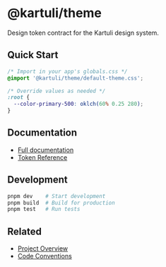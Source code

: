 # @kartuli/theme

Design token contract for the Kartuli design system.

## Quick Start

```css
/* Import in your app's globals.css */
@import '@kartuli/theme/default-theme.css';

/* Override values as needed */
:root {
  --color-primary-500: oklch(60% 0.25 280);
}
```

## Documentation
- [Full documentation](https://docs.kartuli.app/theme)
- [Token Reference](https://docs.kartuli.app/theme/tokens)

## Development
```bash
pnpm dev    # Start development
pnpm build  # Build for production
pnpm test   # Run tests
```

## Related
- [Project Overview](https://docs.kartuli.app/)
- [Code Conventions](https://docs.kartuli.app/conventions)

